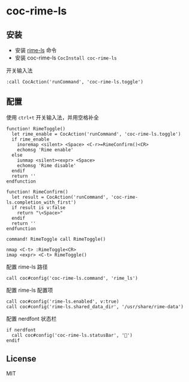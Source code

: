# coc-rime-ls

## 安装

- 安装 [rime-ls](https://github.com/wlh320/rime-ls) 命令
- 安装 coc-rime-ls `CocInstall coc-rime-ls`

开关输入法

`:call CocAction('runCommand', 'coc-rime-ls.toggle')`

## 配置

使用 `ctrl+t` 开关输入法，并用空格补全

```vim
function! RimeToggle()
  let rime_enable = CocAction('runCommand', 'coc-rime-ls.toggle')
  if rime_enable
    inoremap <silent> <Space> <C-r>=RimeConfirm()<CR>
    echomsg 'Rime enable'
  else
    iunmap <silent><expr> <Space>
    echomsg 'Rime disable'
  endif
  return ''
endfunction

function! RimeConfirm()
  let result = CocAction('runCommand', 'coc-rime-ls.completion_with_first')
  if result is v:false
    return "\<Space>"
  endif
  return ''
endfunction

command! RimeToggle call RimeToggle()

nmap <C-t> :RimeToggle<CR>
imap <expr> <C-t> RimeToggle()
```

配置 rime-ls 路径

```vim
call coc#config('coc-rime-ls.command', 'rime_ls')
```

配置 rime-ls 配置项

```vim
call coc#config('rime-ls.enabled', v:true)
call coc#config('rime-ls.shared_data_dir', '/usr/share/rime-data')
```

配置 nerdfont 状态栏

```vim
if nerdfont
  call coc#config('coc-rime-ls.statusBar', '')
endif
```

## License

MIT
